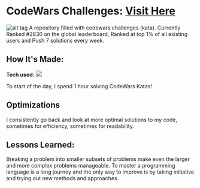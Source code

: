 # CodeWars Challenges: <a target="_blank" href="https://www.codewars.com/users/KevinLindh" >Visit Here</a> 

![alt tag](https://github.com/KevinLindh/codewars/blob/main/codewars-img.png)
A repository filled with codewars challenges (kata). Currently Ranked #2830 on the global leaderboard, Ranked at top 1% of all existing users and Push 7 solutions every week.

## How It's Made:

**Tech used:** <img src="https://img.shields.io/static/v1?label=|&message=JAVASCRIPT&color=3c7f5d&style=plastic&logo=javascript"/>

To start of the day, I spend 1 hour solving CodeWars Katas! 

## Optimizations

I consistently go back and look at more optimal solutions to my code, sometimes for efficiency, sometimes for readability. 

## Lessons Learned:

Breaking a problem into smaller subsets of problems make even the larger and more complex problems manageable. To master a programming language is a long journey and the only way to improve is by taking initiative and trying out new methods and approaches.

